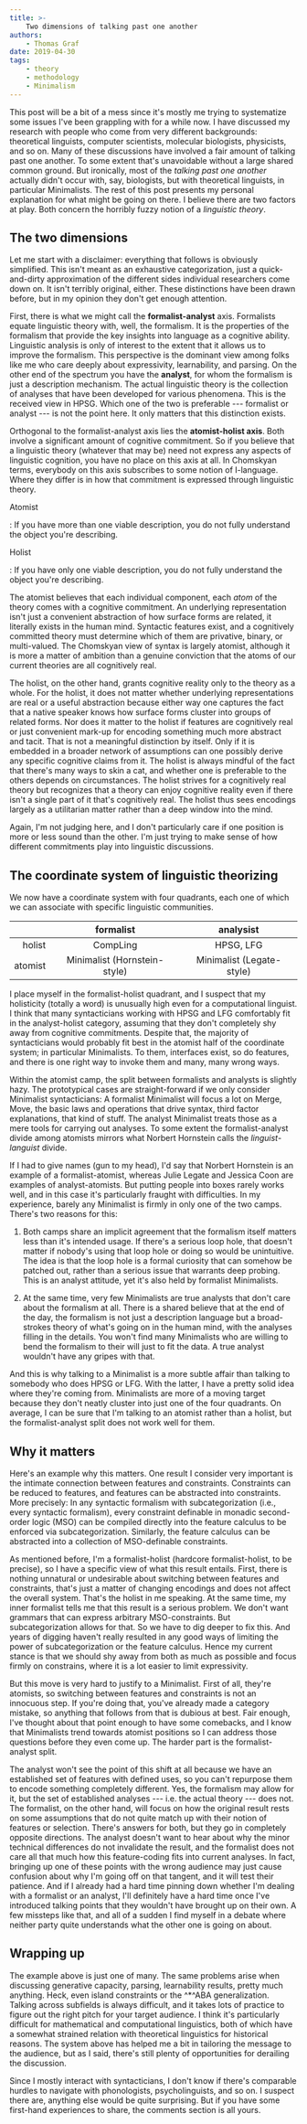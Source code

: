 ```yaml
---
title: >-
    Two dimensions of talking past one another
authors:
    - Thomas Graf
date: 2019-04-30
tags:
    - theory
    - methodology
    - Minimalism
---
```


<!-- START_SUMMARY_BLOCK -->
This post will be a bit of a mess since it's mostly me trying to systematize some issues I've been grappling with for a while now.
I have discussed my research with people who come from very different backgrounds: theoretical linguists, computer scientists, molecular biologists, physicists, and so on.
Many of these discussions have involved a fair amount of talking past one another.
To some extent that's unavoidable without a large shared common ground.
But ironically, most of the *talking past one another* actually didn't occur with, say, biologists, but with theoretical linguists, in particular Minimalists.
The rest of this post presents my personal explanation for what might be going on there.
I believe there are two factors at play.
Both concern the horribly fuzzy notion of a *linguistic theory*. 
<!-- END_SUMMARY_BLOCK -->


## The two dimensions

Let me start with a disclaimer: everything that follows is obviously simplified.
This isn't meant as an exhaustive categorization, just a quick-and-dirty approximation of the different sides individual researchers come down on.
It isn't terribly original, either.
These distinctions have been drawn before, but in my opinion they don't get enough attention.

First, there is what we might call the **formalist-analyst** axis.
Formalists equate linguistic theory with, well, the formalism.
It is the properties of the formalism that provide the key insights into language as a cognitive ability.
Linguistic analysis is only of interest to the extent that it allows us to improve the formalism.
This perspective is the dominant view among folks like me who care deeply about expressivity, learnability, and parsing.
On the other end of the spectrum you have the **analyst**, for whom the formalism is just a description mechanism.
The actual linguistic theory is the collection of analyses that have been developed for various phenomena.
This is the received view in HPSG.
Which one of the two is preferable --- formalist or analyst --- is not the point here.
It only matters that this distinction exists.

Orthogonal to the formalist-analyst axis lies the **atomist-holist axis**.
Both involve a significant amount of cognitive commitment.
So if you believe that a linguistic theory (whatever that may be) need not express any aspects of linguistic cognition, you have no place on this axis at all.
In Chomskyan terms, everybody on this axis subscribes to some notion of I-language.
Where they differ is in how that commitment is expressed through linguistic theory.

Atomist

: If you have more than one viable description, you do not fully understand the object you're describing.

Holist

: If you have only one viable description, you do not fully understand the object you're describing.

The atomist believes that each individual component, each *atom* of the theory comes with a cognitive commitment.
An underlying representation isn't just a convenient abstraction of how surface forms are related, it literally exists in the human mind.
Syntactic features exist, and a cognitively committed theory must determine which of them are privative, binary, or multi-valued.
The Chomskyan view of syntax is largely atomist, although it is more a matter of ambition than a genuine conviction that the atoms of our current theories are all cognitively real.

The holist, on the other hand, grants cognitive reality only to the theory as a whole.
For the holist, it does not matter whether underlying representations are real or a useful abstraction because either way one captures the fact that a native speaker knows how surface forms cluster into groups of related forms.
Nor does it matter to the holist if features are cognitively real or just convenient mark-up for encoding something much more abstract and tacit.
That is not a meaningful distinction by itself.
Only if it is embedded in a broader network of assumptions can one possibly derive any specific cognitive claims from it.
The holist is always mindful of the fact that there's many ways to skin a cat, and whether one is preferable to the others depends on circumstances.
The holist strives for a cognitively real theory but recognizes that a theory can enjoy cognitive reality even if there isn't a single part of it that's cognitively real.
The holist thus sees encodings largely as a utilitarian matter rather than a deep window into the mind.

Again, I'm not judging here, and I don't particularly care if one position is more or less sound than the other.
I'm just trying to make sense of how different commitments play into linguistic discussions.


## The coordinate system of linguistic theorizing

We now have a coordinate system with four quadrants, each one of which we can associate with specific linguistic communities.

|            | formalist | analysist |
| --:        | :-:       | :-:       |
| holist     | CompLing  | HPSG, LFG |
| atomist    | Minimalist (Hornstein-style) | Minimalist (Legate-style) |

I place myself in the formalist-holist quadrant, and I suspect that my holisticity (totally a word) is unusually high even for a computational linguist.
I think that many syntacticians working with HPSG and LFG comfortably fit in the analyst-holist category, assuming that they don't completely shy away from cognitive commitments.
Despite that, the majority of syntacticians would probably fit best in the atomist half of the coordinate system; in particular Minimalists.
To them, interfaces exist, so do features, and there is one right way to invoke them and many, many wrong ways.

Within the atomist camp, the split between formalists and analysts is slightly hazy.
The prototypical cases are straight-forward if we only consider Minimalist syntacticians:
A formalist Minimalist will focus a lot on Merge, Move, the basic laws and operations that drive syntax, third factor explanations, that kind of stuff.
The analyst Minimalist treats those as a mere tools for carrying out analyses.
To some extent the formalist-analyst divide among atomists mirrors what Norbert Hornstein calls the *linguist*-*languist* divide.

If I had to give names (gun to my head), I'd say that Norbert Hornstein is an example of a formalist-atomist, whereas Julie Legate and Jessica Coon are examples of analyst-atomists.
But putting people into boxes rarely works well, and in this case it's particularly fraught with difficulties.
In my experience, barely any Minimalist is firmly in only one of the two camps.
There's two reasons for this: 

1.  Both camps share an implicit agreement that the formalism itself matters less than it's intended usage.
    If there's a serious loop hole, that doesn't matter if nobody's using that loop hole or doing so would be unintuitive.
    The idea is that the loop hole is a formal curiosity that can somehow be patched out, rather than a serious issue that warrants deep probing.
    This is an analyst attitude, yet it's also held by formalist Minimalists.

1.  At the same time, very few Minimalists are true analysts that don't care about the formalism at all.
    There is a shared believe that at the end of the day, the formalism is not just a description language but a broad-strokes theory of what's going on in the human mind, with the analyses filling in the details.
    You won't find many Minimalists who are willing to bend the formalism to their will just to fit the data.
    A true analyst wouldn't have any gripes with that.

And this is why talking to a Minimalist is a more subtle affair than talking to somebody who does HPSG or LFG.
With the latter, I have a pretty solid idea where they're coming from.
Minimalists are more of a moving target because they don't neatly cluster into just one of the four quadrants.
On average, I can be sure that I'm talking to an atomist rather than a holist, but the formalist-analyst split does not work well for them.


## Why it matters

Here's an example why this matters.
One result I consider very important is the intimate connection between features and constraints.
Constraints can be reduced to features, and features can be abstracted into constraints.
More precisely: In any syntactic formalism with subcategorization (i.e., every syntactic formalism), every constraint definable in monadic second-order logic (MSO) can be compiled directly into the feature calculus to be enforced via subcategorization.
Similarly, the feature calculus can be abstracted into a collection of MSO-definable constraints.

As mentioned before, I'm a formalist-holist (hardcore formalist-holist, to be precise), so I have a specific view of what this result entails.
First, there is nothing unnatural or undesirable about switching between features and constraints, that's just a matter of changing encodings and does not affect the overall system.
That's the holist in me speaking.
At the same time, my inner formalist tells me that this result is a serious problem.
We don't want grammars that can express arbitrary MSO-constraints.
But subcategorization allows for that.
So we have to dig deeper to fix this.
And years of digging haven't really resulted in any good ways of limiting the power of subcategorization or the feature calculus.
Hence my current stance is that we should shy away from both as much as possible and focus firmly on constrains, where it is a lot easier to limit expressivity.

But this move is very hard to justify to a Minimalist.
First of all, they're atomists, so switching between features and constraints is not an innocuous step.
If you're doing that, you've already made a category mistake, so anything that follows from that is dubious at best.
Fair enough, I've thought about that point enough to have some comebacks, and I know that Minimalists trend towards atomist positions so I can address those questions before they even come up.
The harder part is the formalist-analyst split.

The analyst won't see the point of this shift at all because we have an established set of features with defined uses, so you can't repurpose them to encode something completely different.
Yes, the formalism may allow for it, but the set of established analyses --- i.e. the actual theory --- does not.
The formalist, on the other hand, will focus on how the original result rests on some assumptions that do not quite match up with their notion of features or selection.
There's answers for both, but they go in completely opposite directions.
The analyst doesn't want to hear about why the minor technical differences do not invalidate the result, and the formalist does not care all that much how this feature-coding fits into current analyses.
In fact, bringing up one of these points with the wrong audience may just cause confusion about why I'm going off on that tangent, and it will test their patience.
And if I already had a hard time pinning down whether I'm dealing with a formalist or an analyst, I'll definitely have a hard time once I've introduced talking points that they wouldn't have brought up on their own.
A few missteps like that, and all of a sudden I find myself in a debate where neither party quite understands what the other one is going on about.


## Wrapping up

The example above is just one of many.
The same problems arise when discussing generative capacity, parsing, learnability results, pretty much anything.
Heck, even island constraints or the ^*^ABA generalization.
Talking across subfields is always difficult, and it takes lots of practice to figure out the right pitch for your target audience.
I think it's particularly difficult for mathematical and computational linguistics, both of which have a somewhat strained relation with theoretical linguistics for historical reasons.
The system above has helped me a bit in tailoring the message to the audience, but as I said, there's still plenty of opportunities for derailing the discussion.

Since I mostly interact with syntacticians, I don't know if there's comparable hurdles to navigate with phonologists, psycholinguists, and so on.
I suspect there are, anything else would be quite surprising.
But if you have some first-hand experiences to share, the comments section is all yours.
